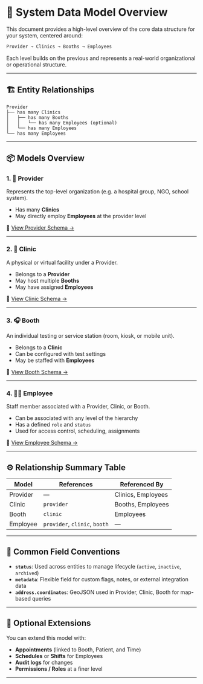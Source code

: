 # 🧾 System Data Model Overview

This document provides a high-level overview of the core data structure for your system, centered around:

```bash
Provider → Clinics → Booths → Employees
```

Each level builds on the previous and represents a real-world organizational or operational structure.

---

## 🏗️ Entity Relationships

```plaintext
Provider
├── has many Clinics
│   ├── has many Booths
│   │   └── has many Employees (optional)
│   └── has many Employees
└── has many Employees
```

---

## 📦 Models Overview

### 1. 🧠 **Provider**

Represents the top-level organization (e.g. a hospital group, NGO, school system).

* Has many **Clinics**
* May directly employ **Employees** at the provider level

🔗 [View Provider Schema →](./provider.md)

---

### 2. 🏥 **Clinic**

A physical or virtual facility under a Provider.

* Belongs to a **Provider**
* May host multiple **Booths**
* May have assigned **Employees**

🔗 [View Clinic Schema →](./clinic.md)

---

### 3. 🎧 **Booth**

An individual testing or service station (room, kiosk, or mobile unit).

* Belongs to a **Clinic**
* Can be configured with test settings
* May be staffed with **Employees**

🔗 [View Booth Schema →](./booth.md)

---

### 4. 👨‍⚕️ **Employee**

Staff member associated with a Provider, Clinic, or Booth.

* Can be associated with any level of the hierarchy
* Has a defined `role` and `status`
* Used for access control, scheduling, assignments

🔗 [View Employee Schema →](./employee.md)

---

## ⚙️ Relationship Summary Table

| Model    | References                    | Referenced By      |
| -------- | ----------------------------- | ------------------ |
| Provider | —                             | Clinics, Employees |
| Clinic   | `provider`                    | Booths, Employees  |
| Booth    | `clinic`                      | Employees          |
| Employee | `provider`, `clinic`, `booth` | —                  |

---

## 🔐 Common Field Conventions

* **`status`**: Used across entities to manage lifecycle (`active`, `inactive`, `archived`)
* **`metadata`**: Flexible field for custom flags, notes, or external integration data
* **`address.coordinates`**: GeoJSON used in Provider, Clinic, Booth for map-based queries

---

## 🧩 Optional Extensions

You can extend this model with:

* **Appointments** (linked to Booth, Patient, and Time)
* **Schedules** or **Shifts** for Employees
* **Audit logs** for changes
* **Permissions / Roles** at a finer level

---
